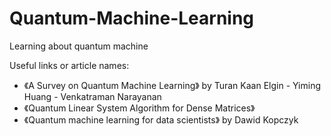 # Quantum-Machine-Learning
Learning about quantum machine 

Useful links or article names:
* 《A Survey on Quantum Machine Learning》 by Turan Kaan Elgin - Yiming Huang - Venkatraman Narayanan
* 《Quantum Linear System Algorithm for Dense Matrices》
* 《Quantum machine learning for data scientists》 by Dawid Kopczyk
